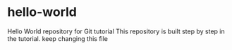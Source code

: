 # hello-world
Hello World repository for Git tutorial
This repository is built step by step in the tutorial. 
keep changing this file

